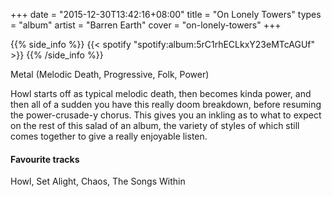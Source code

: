 +++
date = "2015-12-30T13:42:16+08:00"
title = "On Lonely Towers"
types = "album"
artist = "Barren Earth"
cover = "on-lonely-towers"
+++

{{% side_info %}}
{{< spotify "spotify:album:5rC1rhECLkxY23eMTcAGUf" >}}
{{% /side_info %}}

Metal (Melodic Death, Progressive, Folk, Power)

Howl starts off as typical melodic death, then becomes kinda power, and then all of a sudden you have this really doom breakdown, before resuming the power-crusade-y chorus. This gives you an inkling as to what to expect on the rest of this salad of an album, the variety of styles of which still comes together to give a really enjoyable listen.

#### Favourite tracks

Howl, Set Alight, Chaos, The Songs Within